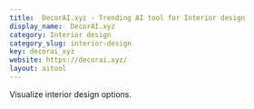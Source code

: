 ```yaml
---
title:  DecorAI.xyz - Trending AI tool for Interior design
display_name:  DecorAI.xyz
category: Interior design
category_slug: interior-design
key: decorai_xyz
website: https://decorai.xyz/
layout: aitool
---
```


Visualize interior design options.
